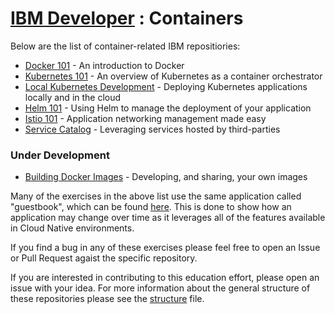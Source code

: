# [IBM Developer](https://developer.ibm.com/) : Containers

Below are the list of container-related IBM repositiories:

* [Docker 101](https://github.com/IBM/intro-to-docker-lab) -
  An introduction to Docker
* [Kubernetes 101](https://github.com/IBM/kube101) -
  An overview of Kubernetes as a container orchestrator
* [Local Kubernetes Development](https://github.com/IBM/localK8Dev) -
  Deploying Kubernetes applications locally and in the cloud
* [Helm 101](https://github.com/IBM/helm101) -
  Using Helm to manage the deployment of your application
* [Istio 101](https://github.com/IBM/istio101) -
  Application networking management made easy
* [Service Catalog](https://github.com/IBM/svccat) -
  Leveraging services hosted by third-parties

### Under Development
* [Building Docker Images](https://github.com/IBM/buildingimages) -
  Developing, and sharing, your own images


Many of the exercises in the above list use the same application
called "guestbook", which can be found [here](https://github.com/IBM/guestbook).
This is done to show how an application may change over time as it
leverages all of the features available in Cloud Native environments.

If you find a bug in any of these exercises please feel free to open
an Issue or Pull Request agaist the specific repository.

If you are interested in contributing to this education effort, please
open an issue with your idea. For more information about the general
structure of these repositories please see the [structure](structure.md)
file.
